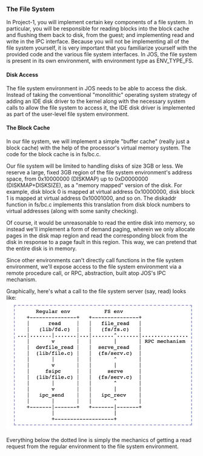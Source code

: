 ### The File System
In Project-1, you will implement certain key components of a file system. In particular, you will be responsible for reading blocks into the block cache and flushing them back to disk, from the guest; and implementing read and write in the IPC interface. Because you will not be implementing all of the file system yourself, it is very important that you familiarize yourself with the provided code and the various file system interfaces. In JOS, the file system is present in its own environment, with environment type as ENV_TYPE_FS.

#### Disk Access
The file system environment in JOS needs to be able to access the disk. Instead of taking the conventional "monolithic" operating system strategy of adding an IDE disk driver to the kernel along with the necessary system calls to allow the file system to access it, the IDE disk driver is implemented as part of the user-level file system environment.

#### The Block Cache
In our file system, we will implement a simple "buffer cache" (really just a block cache) with the help of the processor's virtual memory system. The code for the block cache is in fs/bc.c.

Our file system will be limited to handling disks of size 3GB or less. We reserve a large, fixed 3GB region of the file system environment's address space, from 0x10000000 (DISKMAP) up to 0xD0000000 (DISKMAP+DISKSIZE), as a "memory mapped" version of the disk. For example, disk block 0 is mapped at virtual address 0x10000000, disk block 1 is mapped at virtual address 0x10001000, and so on. The diskaddr function in fs/bc.c implements this translation from disk block numbers to virtual addresses (along with some sanity checking).

Of course, it would be unreasonable to read the entire disk into memory, so instead we'll implement a form of demand paging, wherein we only allocate pages in the disk map region and read the corresponding block from the disk in response to a page fault in this region. This way, we can pretend that the entire disk is in memory.

Since other environments can't directly call functions in the file system environment, we'll expose access to the file system environment via a remote procedure call, or RPC, abstraction, built atop JOS's IPC mechanism.

Graphically, here's what a call to the file system server (say, read) looks like:
![alt_text](figures/file-system.png)

Everything below the dotted line is simply the mechanics of getting a read request from the regular environment to the file system environment.
